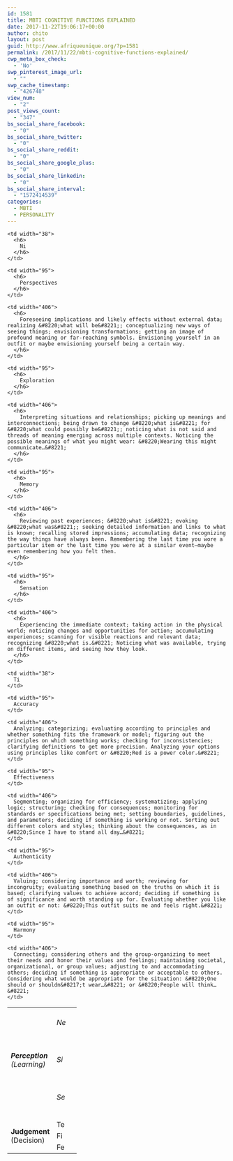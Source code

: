 ```yaml
---
id: 1581
title: MBTI COGNITIVE FUNCTIONS EXPLAINED
date: 2017-11-22T19:06:17+00:00
author: chito
layout: post
guid: http://www.afriqueunique.org/?p=1581
permalink: /2017/11/22/mbti-cognitive-functions-explained/
cwp_meta_box_check:
  - 'No'
swp_pinterest_image_url:
  - ""
swp_cache_timestamp:
  - "426748"
view_num:
  - "2"
post_views_count:
  - "347"
bs_social_share_facebook:
  - "0"
bs_social_share_twitter:
  - "0"
bs_social_share_reddit:
  - "0"
bs_social_share_google_plus:
  - "0"
bs_social_share_linkedin:
  - "0"
bs_social_share_interval:
  - "1572414539"
categories:
  - MBTI
  - PERSONALITY
---
```

<table width="100%">
  <tr>
    <td rowspan="4" width="85">
      <h6>
        <strong>Perception</strong> (Learning)
      </h6>
    </td>
    
    <td width="38">
      <h6>
        Ni
      </h6>
    </td>
    
    <td width="95">
      <h6>
        Perspectives
      </h6>
    </td>
    
    <td width="406">
      <h6>
        Foreseeing implications and likely effects without external data; realizing &#8220;what will be&#8221;; conceptualizing new ways of seeing things; envisioning transformations; getting an image of profound meaning or far-reaching symbols. Envisioning yourself in an outfit or maybe envisioning yourself being a certain way.
      </h6>
    </td>
  </tr>
  
  <tr>
    <td width="38">
      <h6>
        Ne
      </h6>
    </td>
    
    <td width="95">
      <h6>
        Exploration
      </h6>
    </td>
    
    <td width="406">
      <h6>
        Interpreting situations and relationships; picking up meanings and interconnections; being drawn to change &#8220;what is&#8221; for &#8220;what could possibly be&#8221;; noticing what is not said and threads of meaning emerging across multiple contexts. Noticing the possible meanings of what you might wear: &#8220;Wearing this might communicate…&#8221;
      </h6>
    </td>
  </tr>
  
  <tr>
    <td width="38">
      <h6>
        Si
      </h6>
    </td>
    
    <td width="95">
      <h6>
        Memory
      </h6>
    </td>
    
    <td width="406">
      <h6>
        Reviewing past experiences; &#8220;what is&#8221; evoking &#8220;what was&#8221;; seeking detailed information and links to what is known; recalling stored impressions; accumulating data; recognizing the way things have always been. Remembering the last time you wore a particular item or the last time you were at a similar event—maybe even remembering how you felt then.
      </h6>
    </td>
  </tr>
  
  <tr>
    <td width="38">
      <h6>
        Se
      </h6>
    </td>
    
    <td width="95">
      <h6>
        Sensation
      </h6>
    </td>
    
    <td width="406">
      <h6>
        Experiencing the immediate context; taking action in the physical world; noticing changes and opportunities for action; accumulating experiences; scanning for visible reactions and relevant data; recognizing &#8220;what is.&#8221; Noticing what was available, trying on different items, and seeing how they look.
      </h6>
    </td>
  </tr>
  
  <tr>
    <td rowspan="4" width="85">
      <strong>Judgement </strong>(Decision)
    </td>
    
    <td width="38">
      Ti
    </td>
    
    <td width="95">
      Accuracy
    </td>
    
    <td width="406">
      Analyzing; categorizing; evaluating according to principles and whether something fits the framework or model; figuring out the principles on which something works; checking for inconsistencies; clarifying definitions to get more precision. Analyzing your options using principles like comfort or &#8220;Red is a power color.&#8221;
    </td>
  </tr>
  
  <tr>
    <td width="38">
      Te
    </td>
    
    <td width="95">
      Effectiveness
    </td>
    
    <td width="406">
      Segmenting; organizing for efficiency; systematizing; applying logic; structuring; checking for consequences; monitoring for standards or specifications being met; setting boundaries, guidelines, and parameters; deciding if something is working or not. Sorting out different colors and styles; thinking about the consequences, as in &#8220;Since I have to stand all day…&#8221;
    </td>
  </tr>
  
  <tr>
    <td width="38">
      Fi
    </td>
    
    <td width="95">
      Authenticity
    </td>
    
    <td width="406">
      Valuing; considering importance and worth; reviewing for incongruity; evaluating something based on the truths on which it is based; clarifying values to achieve accord; deciding if something is of significance and worth standing up for. Evaluating whether you like an outfit or not: &#8220;This outfit suits me and feels right.&#8221;
    </td>
  </tr>
  
  <tr>
    <td width="38">
      Fe
    </td>
    
    <td width="95">
      Harmony
    </td>
    
    <td width="406">
      Connecting; considering others and the group-organizing to meet their needs and honor their values and feelings; maintaining societal, organizational, or group values; adjusting to and accommodating others; deciding if something is appropriate or acceptable to others. Considering what would be appropriate for the situation: &#8220;One should or shouldn&#8217;t wear…&#8221; or &#8220;People will think…&#8221;
    </td>
  </tr>
</table>